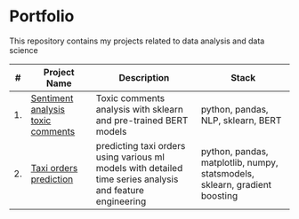 # Portfolio

This repository contains my projects related to data analysis and data science

| #    | Project Name                | Description                                                     | Stack                                                         |
| ---- | --------------------------- | --------------------------------------------------------------- | ------------------------------------------------------------- |
| 1.   | [Sentiment analysis toxic comments](https://github.com/dmakhazen/portfolio/tree/main/NLP_sentiment_analysis) | Toxic comments analysis with sklearn and pre-trained BERT models | python, pandas, NLP, sklearn, BERT |
| 2.   | [Taxi orders prediction](https://github.com/) | predicting taxi orders using various ml models with detailed time series analysis and feature engineering | python, pandas, matplotlib, numpy, statsmodels, sklearn, gradient boosting |
